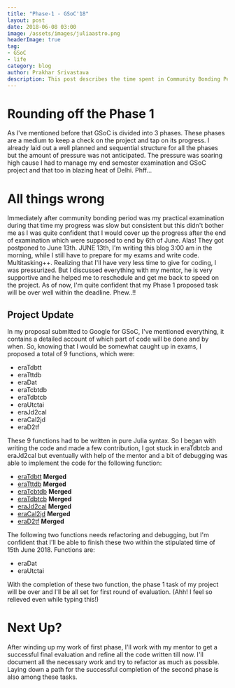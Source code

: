 ```yaml
---
title: "Phase-1 - GSoC'18"
layout: post
date: 2018-06-08 03:00
image: /assets/images/juliaastro.png
headerImage: true
tag:
- GSoC
- life
category: blog
author: Prakhar Srivastava
description: This post describes the time spent in Community Bonding Period.
---
```

# Rounding off the Phase 1

As I've mentioned before that GSoC is divided into 3 phases. These phases are a medium to keep a check on the project and tap on its progress. I already laid out a well planned and sequential structure for all the phases but the amount of pressure was not anticipated. The pressure was soaring high cause I had to manage my end semester examination and GSoC project and that too in blazing heat of Delhi. Phff...


# All things wrong

Immediately after community bonding period was my practical examination during that time my progress was slow but consistent but this didn't bother me as I was quite confident that I would cover up the progress after the end of examination which were supposed to end by 6th of June. Alas! They got postponed to June 13th. JUNE 13th, I'm writing this blog 3:00 am in the morning, while I still have to prepare for my exams and write code. Multitasking++. Realizing that I'll have very less time to give for coding, I was pressurized. But I discussed everything with my mentor, he is very supportive and he helped me to reschedule and get me back to speed on the project. As of now, I'm quite confident that my Phase 1 proposed task will be over well within the deadline. Phew..!!


## Project Update

In my proposal submitted to Google for GSoC, I've mentioned everything, it contains a detailed account of which part of code will be done and by when. So, knowing that I would be somewhat caught up in exams, I proposed a total of 9 functions, which were:
- eraTdbtt
- eraTttdb
- eraDat
- eraTcbtdb
- eraTdbtcb
- eraUtctai
- eraJd2cal
- eraCal2jd
- eraD2tf

These 9 functions had to be written in pure Julia syntax. So I began with writing the code and made a few contribution, I got stuck in eraTdbtcb and eraJd2cal but eventually with help of the mentor and a bit of debugging was able to implement the code for the following function:

- [eraTdbtt](https://github.com/JuliaAstro/AstroTime.jl/pull/14) **Merged**
- [eraTttdb](https://github.com/JuliaAstro/AstroTime.jl/pull/20) **Merged**
- [eraTcbtdb](https://github.com/JuliaAstro/AstroTime.jl/pull/25) **Merged**
- [eraTdbtcb](https://github.com/JuliaAstro/AstroTime.jl/pull/24) **Merged**
- [eraJd2cal](https://github.com/JuliaAstro/AstroTime.jl/pull/23) **Merged**
- [eraCal2jd](https://github.com/JuliaAstro/AstroTime.jl/pull/29) **Merged**
- [eraD2tf](https://github.com/JuliaAstro/AstroTime.jl/pull/30) **Merged**

The following two functions needs refactoring and debugging, but I'm confident that I'll be able to finish these two within the stipulated time of 15th June 2018. Functions are:

- eraDat
- eraUtctai

With the completion of these two function, the phase 1 task of my project will be over and I'll be all set for first round of evaluation. (Ahh! I feel so relieved even while typing this!)

# Next Up?

After winding up my work of first phase, I'll work with my mentor to get a successful final evaluation and refine all the code written till now. I'll document all the necessary work and try to refactor as much as possible. Laying down a path for the successful completion of the second phase is also among these tasks.
